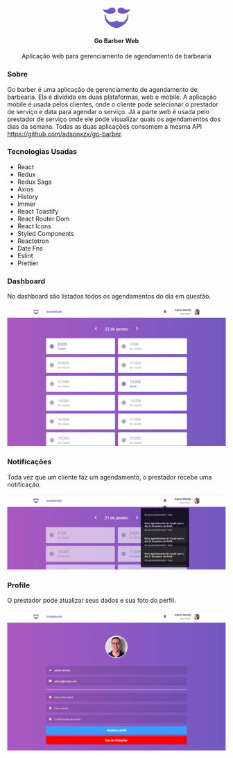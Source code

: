 
<h4 align="center">
    <img src="logo-purple.svg" />
    <br>
    <br>
    Go Barber Web
</h4>

<p align="center">Aplicação web para gerenciamento de agendamento de barbearia</p>

### Sobre
  Go barber é uma aplicação de gerenciamento de agendamento de barbearia. Ela é dividida em duas plataformas, web e mobile. A aplicação mobile é usada pelos clientes, onde o cliente pode selecionar o prestador de serviço e data para agendar o serviço. Já a parte web é usada pelo prestador de serviço onde ele pode visualizar quais os agendamentos dos dias da semana. Todas as duas aplicações consomem a mesma API https://github.com/adsonxzx/go-barber.

### Tecnologias Usadas

- React
- Redux
- Redux Saga
- Axios
- History
- Immer
- React Toastify
- React Router Dom
- React Icons
- Styled Components
- Reactotron
- Date Fns
- Eslint
- Prettier

### Dashboard
  No dashboard são listados todos os agendamentos do dia em questão.

<img src="dashboard.png" />

### Notificações
  Toda vez que um cliente faz um agendamento, o prestador recebe uma notificação.

<img src="notificacao.png" />

### Profile
  O prestador pode atualizar seus dados e sua foto do perfil.

<img src="profile.png" />
